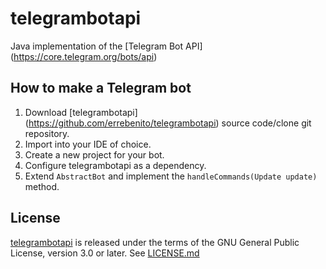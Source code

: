 telegrambotapi
=======
Java implementation of the [Telegram Bot API] (https://core.telegram.org/bots/api)

How to make a Telegram bot
------
1. Download [telegrambotapi] (https://github.com/errebenito/telegrambotapi) source code/clone git repository.
2. Import into your IDE of choice.
3. Create a new project for your bot.
4. Configure telegrambotapi as a dependency.
5. Extend `AbstractBot` and implement the `handleCommands(Update update)` method.

License
------
[telegrambotapi](https://github.com/errebenito/telegrambotapi) is released under the terms of the GNU General Public License, version 3.0 or later. See [LICENSE.md](../master/LICENSE.md)
